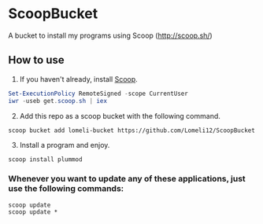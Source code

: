 # ScoopBucket
A bucket to install my programs using Scoop (http://scoop.sh/)

## How to use

1. If you haven't already, install [Scoop](http://scoop.sh/).
```powershell
Set-ExecutionPolicy RemoteSigned -scope CurrentUser
iwr -useb get.scoop.sh | iex
```

2. Add this repo as a scoop bucket with the following command.
```
scoop bucket add lomeli-bucket https://github.com/Lomeli12/ScoopBucket
```

3. Install a program and enjoy.
```
scoop install plummod
```

### Whenever you want to update any of these applications, just use the following commands:
```
scoop update
scoop update *
```
